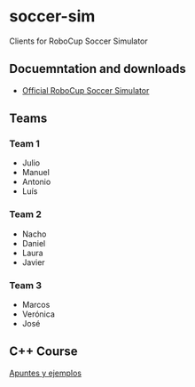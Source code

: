 # soccer-sim
Clients for RoboCup Soccer Simulator

## Docuemntation and downloads

 - [Official RoboCup Soccer Simulator](https://rcsoccersim.github.io/)

## Teams

### Team 1
 - Julio
 - Manuel
 - Antonio
 - Luís

### Team 2
 - Nacho
 - Daniel
 - Laura
 - Javier

### Team 3
 - Marcos
 - Verónica
 - José

## C++ Course

[Apuntes y ejemplos](https://github.com/avalero/curso-cpp)
